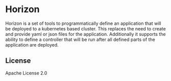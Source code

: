 # Horizon

Horizon is a set of tools to programmatically define an application that will be deployed to a kubernetes based cluster.  This replaces the need to create and provide yaml or json files for the application.  Additionally it supports the ability to define a controller that will be run after all defined parts of the application are deployed.

## License

Apache License 2.0